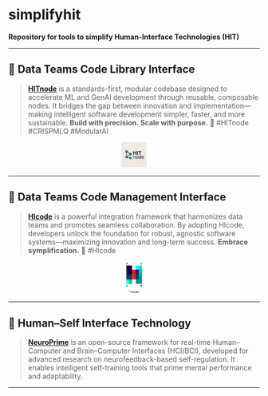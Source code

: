 # **simplifyhit**

**Repository for tools to simplify Human-Interface Technologies (HIT)**

---

## 💠 Data Teams Code Library Interface

> [**HITnode**](https://github.com/nmc-costa/HITnode/) is a standards-first, modular codebase designed to accelerate ML and GenAI development through reusable, composable nodes. It bridges the gap between innovation and implementation—making intelligent software development simpler, faster, and more sustainable.
> **Build with precision. Scale with purpose.** 🚀 #HITnode #CRISPMLQ #ModularAI

<p align="center">
  <img src="https://github.com/nmc-costa/HITnode/raw/main/docs/images/logo_1_small.png" width="50">
</p>

---

## 🔧 Data Teams Code Management Interface

> [**HIcode**](https://github.com/nmc-costa/HIcode) is a powerful integration framework that harmonizes data teams and promotes seamless collaboration. By adopting HIcode, developers unlock the foundation for robust, agnostic software systems—maximizing innovation and long-term success.
> **Embrace symplification.** 🚀 #HIcode

<p align="center">
  <img src="https://github.com/nmc-costa/HIcode/raw/main/docs/logo_1_small.png" width="50">
</p>

---

## 🧠 Human–Self Interface Technology

> [**NeuroPrime**](https://github.com/nmc-costa/neuroprime) is an open-source framework for real-time Human–Computer and Brain–Computer Interfaces (HCI/BCI), developed for advanced research on neurofeedback-based self-regulation. It enables intelligent self-training tools that prime mental performance and adaptability.

---

